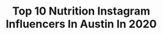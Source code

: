 ---
title: Top 10 Nutrition Instagram Influencers In Austin In 2020
description: >-
  Find top nutrition Instagram influencers in Austin in 2020. Most popular hashtags: #nutrition #austin #sunday #healthyliving.
platform: Instagram
profiles:
  - username: "spinsyddy"
    fullname: >-
      SYDNEY TORABI | HOME WORKOUTS
    location: "United States"
    followers: 21029
    engagement: 263
    commentsToLikes: 0.054269
    id: ck5zol62tqsnv0i14z9zbvmzh
    verified: false
    hashtags: "#austinfit, #nutrition, #fitnessmodel, #swimmer"
  - username: "thetrendytomboy"
    fullname: >-
      Rachel Spross | Lifestyle Blog
    location: "United States"
    followers: 43919
    engagement: 70
    commentsToLikes: 0.042860
    id: ck13bqq1awpys0i19pk57ql25
    verified: false
    hashtags: "#donttouchme, #takeablissbreak, #ad, #blissbreak"
  - username: "_juliarene"
    fullname: >-
      JULIA RENE »ONLINE TRAINER
    location: "United States"
    followers: 16863
    engagement: 948
    commentsToLikes: 0.134939
    id: ck15sidzmd5o70i19wz8m4rhy
    verified: false
    hashtags: "#girlbosslife, #nutritionclub, #hiitcircuit, #npcwellness"
  - username: "kirkwoodmatthews"
    fullname: >-
      Jack Matthews
    location: "United States"
    followers: 95334
    engagement: 378
    commentsToLikes: 0.024017
    id: ck5hcc7hihahm0i117in9rgr0
    verified: true
    hashtags: "#hmubrittney, #albumbouttodrop, #goodpeople, #lakeeffect"
  - username: "modernveganfam"
    fullname: >-
      Modern Vegan Familia
    location: "United States"
    followers: 25743
    engagement: 168
    commentsToLikes: 0.103150
    id: ck0vw3p88rylr0i19by1o7z2o
    verified: false
    hashtags: "#pitaya, #thumbprintcookies, #tree, #veganmarshmallows"
  - username: "nicolemrauch"
    fullname: >-
      N I C O L E | workout with me
    location: "United States"
    followers: 20119
    engagement: 850
    commentsToLikes: 0.093393
    id: ck8t6xak8ezc20j78ohef7l05
    verified: false
    hashtags: "#cardio, #cardioworkouts, #outdoorworkout, #fullbodyfriday"
  - username: "hannahbeefit"
    fullname: >-
      Hannah Stoutamyer, NESTA PFTS
    location: "United States"
    followers: 17411
    engagement: 547
    commentsToLikes: 0.030972
    id: ck5zkzvbukgx60i144dzp1q2d
    verified: false
    hashtags: "#teammihalyaprilchallenge, #hyperdrivefit, #acrylic, #grouptraining"
  - username: "ketokween.la"
    fullname: >-
      Lady Mel 🇬🇧🇺🇸
    location: "United States"
    followers: 25196
    engagement: 116
    commentsToLikes: 0.114452
    id: ck6u3g2q5xl0z0j71npjoncn4
    verified: false
    hashtags: "#questfit, #sunday, #chicken, #natural"
  - username: "malsfitkitchen"
    fullname: >-
      mallory page | real wellness
    location: "United States"
    followers: 13779
    engagement: 1252
    commentsToLikes: 0.079573
    id: ck5bzzx5fs62q0i11tt5kjjef
    verified: false
    hashtags: "#malsfitkitchen, #fridgestyle, #malsfitfamily"
  - username: "turmerictshirt"
    fullname: >-
      Nivedita Dravid|TurmericTshirt
    location: "United States"
    followers: 2131
    engagement: 1358
    commentsToLikes: 0.072235
    id: ck8talnt6s9xo0j78x9ica0cs
    verified: false
    hashtags: "#imsomartha, #babymoon, #bumpdated, #timeisflying"
---